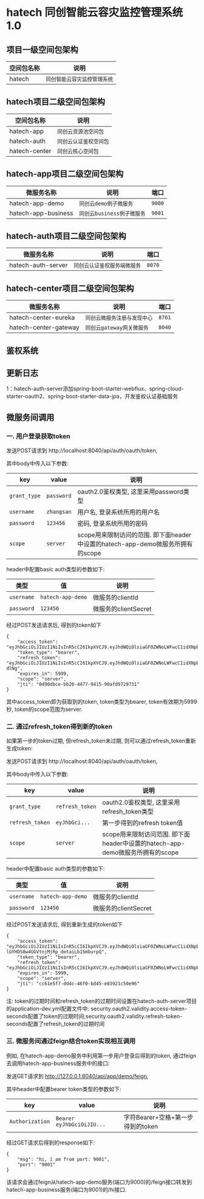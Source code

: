 
# hatech 同创智能云容灾监控管理系统1.0

## 项目一级空间包架构

|空间包名称                |说明    |
|----------------|----------------|
|hatech|`同创智能云容灾监控管理系统`|


## hatech项目二级空间包架构

|空间包名称       |说明       |
|----------------|-----------|
|hatech-app|`同创云资源池空间包`|
|hatech-auth|`同创云认证鉴权空间包`|
|hatech-center|`同创云核心空间包`|

## hatech-app项目二级空间包架构

|微服务名称       |说明       |端口       |
|----------------|-----------|-----------|
|hatech-app-demo|`同创云demo例子微服务`|`9000`|
|hatech-app-business|`同创云business例子微服务`|`9001`|

## hatech-auth项目二级空间包架构

|微服务名称       |说明       |端口       |
|----------------|-----------|-----------|
|hatech-auth-server|`同创云认证鉴权服务端微服务`|`8070`|

## hatech-center项目二级空间包架构

|微服务名称       |说明       |端口       |
|----------------|-----------|-----------|
|hatech-center-eureka|`同创云微服务注册与发现中心`|`8761`|
|hatech-center-gateway|`同创云gateway网关微服务`|`8040`|

## 鉴权系统

## 更新日志
1：hatech-auth-server添加spring-boot-starter-webflux、spring-cloud-starter-oauth2、spring-boot-starter-data-jpa，开发鉴权认证基础服务

## 微服务间调用
### 一. 用户登录获取token
发送POST请求到 http://localhost:8040/api/auth/oauth/token, 

其中body中传入以下参数:

|key      |value       |说明      |
|----------------|-----------|-----------|
|`grant_type`|`password`|oauth2.0鉴权类型, 这里采用password类型|
|`username`|`zhangsan`|用户名, 登录系统所用的用户名|
|`password`|`123456`|密码, 登录系统所用的密码|
|`scope`|`server`|scope用来限制访问的范围. 即下面header中设置的hatech-app-demo微服务所拥有的scope|

header中配置basic auth类型的参数如下:

|类型         |值           |说明          |
|----------------|-----------|-----------|
|`username`|`hatech-app-demo`|微服务的clientId|
|`password`|`123456`|微服务的clientSecret|

经过POST发送请求后, 得到的token如下
```text
{
    "access_token": "eyJhbGciOiJIUzI1NiIsInR5cCI6IkpXVCJ9.eyJhdWQiOlsiaGF0ZWNoLWFwcC1idXNpbmVzcyJdLCJ1c2VyX25hbWUiOiJ6aGFuZ3NhbiIsInNjb3BlIjpbInNlcnZlciJdLCJleHAiOjE1NzI5MzcxOTEsImF1dGhvcml0aWVzIjpbIlJPTEVfU1RVREVOVCJdLCJqdGkiOiIwZDkwZGJjZS1iYjIwLTQ0NzctOTQxNS05MGFmZDk3Mjk3MzEiLCJjbGllbnRfaWQiOiJoYXRlY2gtYXBwLWRlbW8ifQ.8IFrr8H3qRDst46Q2GCcspxm3W8AQDFXbNgsOPynKSs",
    "token_type": "bearer",
    "refresh_token": "eyJhbGciOiJIUzI1NiIsInR5cCI6IkpXVCJ9.eyJhdWQiOlsiaGF0ZWNoLWFwcC1idXNpbmVzcyJdLCJ1c2VyX25hbWUiOiJ6aGFuZ3NhbiIsInNjb3BlIjpbInNlcnZlciJdLCJhdGkiOiIwZDkwZGJjZS1iYjIwLTQ0NzctOTQxNS05MGFmZDk3Mjk3MzEiLCJleHAiOjE1NzI5MzcxOTEsImF1dGhvcml0aWVzIjpbIlJPTEVfU1RVREVOVCJdLCJqdGkiOiJlNWY1MWQwZS0xMTE3LTQ3YjUtYjlmNy0wOTc0YmMxNTNlOTYiLCJjbGllbnRfaWQiOiJoYXRlY2gtYXBwLWRlbW8ifQ.xlLotEbUUqEQVsn0rXLQoV6NSmWgG8fkp6IRBz-dlNg",
    "expires_in": 5999,
    "scope": "server",
    "jti": "0d90dbce-bb20-4477-9415-90afd9729731"
}
```
其中access_token即为获取到的token, token类型为bearer, token有效期为5999秒, token的scope范围为server. 

### 二. 通过refresh_token得到新的token

如果第一步的token过期, 但refresh_token未过期, 则可以通过refresh_token重新生成token:

发送POST请求到 http://localhost:8040/api/auth/oauth/token, 

其中body中传入以下参数:

|key      |value       |说明      |
|----------------|-----------|-----------|
|`grant_type`|`refresh_token`|oauth2.0鉴权类型, 这里采用refresh_token类型|
|`refresh_token`|`eyJhbGci...`|第一步得到的refresh token值|
|`scope`|`server`|scope用来限制访问范围. 即下面header中设置的hatech-app-demo微服务所拥有的scope|

header中配置basic auth类型的参数如下:

|类型         |值           |说明          |
|----------------|-----------|-----------|
|`username`|`hatech-app-demo`|微服务的clientId|
|`password`|`123456`|微服务的clientSecret|

经过POST发送请求后, 得到重新生成的token如下
```text
{
    "access_token": "eyJhbGciOiJIUzI1NiIsInR5cCI6IkpXVCJ9.eyJhdWQiOlsiaGF0ZWNoLWFwcC1idXNpbmVzcyJdLCJ1c2VyX25hbWUiOiJ6aGFuZ3NhbiIsInNjb3BlIjpbInNlcnZlciJdLCJleHAiOjE1NzI5Mzc5MjIsImF1dGhvcml0aWVzIjpbIlJPTEVfU1RVREVOVCJdLCJqdGkiOiJjYzYxZTVmNy1kZDRjLTQ2ZjAtYmQ0NS1lMDM5MjFjNTBlOTYiLCJjbGllbnRfaWQiOiJoYXRlY2gtYXBwLWRlbW8ifQ.WAqIPQY-lGYHDS8w4GGVtnjMjRp_dotaiLb15mburpQ",
    "token_type": "bearer",
    "refresh_token": "eyJhbGciOiJIUzI1NiIsInR5cCI6IkpXVCJ9.eyJhdWQiOlsiaGF0ZWNoLWFwcC1idXNpbmVzcyJdLCJ1c2VyX25hbWUiOiJ6aGFuZ3NhbiIsInNjb3BlIjpbInNlcnZlciJdLCJhdGkiOiJjYzYxZTVmNy1kZDRjLTQ2ZjAtYmQ0NS1lMDM5MjFjNTBlOTYiLCJleHAiOjE1NzI5MzcxOTEsImF1dGhvcml0aWVzIjpbIlJPTEVfU1RVREVOVCJdLCJqdGkiOiJlNWY1MWQwZS0xMTE3LTQ3YjUtYjlmNy0wOTc0YmMxNTNlOTYiLCJjbGllbnRfaWQiOiJoYXRlY2gtYXBwLWRlbW8ifQ.sMzBYblA6EfKT2oikuJ7Mc_FfjUtwZWjOCrLKgAZmJE",
    "expires_in": 5999,
    "scope": "server",
    "jti": "cc61e5f7-dd4c-46f0-bd45-e03921c50e96"
}
```
注: token的过期时间和refresh_token的过期时间设置在hatech-auth-server项目的application-dev.yml配置文件中:
security.oauth2.validity.access-token-seconds配置了token的过期时间;security.oauth2.validity.refresh-token-seconds配置了refresh_token的过期时间

### 三. 微服务间通过feign结合token实现相互调用
例如, 在hatech-app-demo服务中利用第一步用户登录后得到的token, 通过feign去调用hatech-app-business服务中的接口:

发送GET请求到 http://127.0.0.1:8040/api/app/demo/feign,

其中header中配置bearer token类型的参数如下:

|key        |value                         |说明             |
|----------------|------------------------|---------------------|
|`Authorization`|`Bearer eyJhbGciOiJIU...`|字符Bearer+空格+第一步得到的token|

经过GET请求后得到的response如下:
```text
{
    "msg": "hi, i am from port: 9001",
    "port": "9001"
}
```
该请求会通过feign从hatech-app-demo服务(端口为9000)的/feign接口转发到hatech-app-business服务(端口为9001)的/hi接口.


